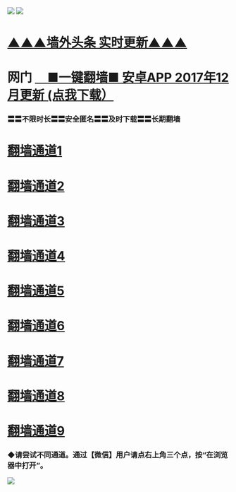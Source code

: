 <tr>
    <td align=center><img src="https://github.com/gyhhx/image-upload/blob/master/gy2-1.jpg" /></td>
 </tr> 
<tr>
  <td align=center><img src="https://github.com/gyhhx/image-upload/blob/master/%E5%BE%AE%E4%BF%A1%E8%AF%B4%E6%98%8E4.jpg" /></td>  
</tr>

# <a href="http://41346234.wx.tq.xn--lavamki-9wa.fi/show.htm?ogNews&from=gitgy">▲▲▲墙外头条  实时更新▲▲▲</a>


# 网门 <a href="http://t.cn/RTk8U6c">　■一键翻墙■ 安卓APP 2017年12月更新 (点我下载）</a>
### 〓〓不限时长〓〓安全匿名〓〓及时下载〓〓长期翻墙

   #  <a target="_blank" href="https://s3.ap-south-1.amazonaws.com/ogatem/show.htm?from=gitgy">翻墙通道1</a><br/>
   #  <a target="_blank" href="https://s3.ap-northeast-2.amazonaws.com/ogates/show.htm?from=gitgy">翻墙通道2</a><br/>
   #  <a target="_blank" href="https://s3.amazonaws.com/ogate/show.htm?from=gitgy">翻墙通道3</a><br/>
   #  <a target="_blank" href="https://s3-us-west-1.amazonaws.com/ogaten/show.htm?from=gitgy">翻墙通道4</a><br/>
   #  <a target="_blank" href="https://s3.us-east-2.amazonaws.com/ogateh/show.htm?from=gitgy">翻墙通道5</a><br/>
   #  <a target="_blank" href="https://s3.eu-central-1.amazonaws.com/ogatef/show.htm?from=gitgy">翻墙通道6</a><br/>     
   #  <a target="_blank" href="https://s3.eu-west-2.amazonaws.com/ogatel/show.htm?from=gitgy">翻墙通道7</a><br/>
   #  <a target="_blank" href="https://s3.ca-central-1.amazonaws.com/ogatec/show.htm?from=gitgy">翻墙通道8</a><br/>
   #  <a target="_blank" href="https://s3-ap-southeast-2.amazonaws.com/ogatey/show.htm?from=gitgy">翻墙通道9</a><br/>

### ◆请尝试不同通道。通过【微信】用户请点右上角三个点，按“在浏览器中打开”。
<tr>
  <td align=center><img src=" https://github.com/gyhhx/image-upload/blob/master/ogate-c.JPG" /></td>  
</tr>
